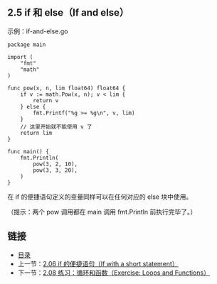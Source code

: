 ## 2.5 if 和 else（If and else）

示例：if-and-else.go

    package main

    import (
    	"fmt"
    	"math"
    )

    func pow(x, n, lim float64) float64 {
    	if v := math.Pow(x, n); v < lim {
    		return v
    	} else {
    		fmt.Printf("%g >= %g\n", v, lim)
    	}
    	// 这里开始就不能使用 v 了
    	return lim
    }

    func main() {
    	fmt.Println(
    		pow(3, 2, 10),
    		pow(3, 3, 20),
    	)
    }

在 if 的便捷语句定义的变量同样可以在任何对应的 else 块中使用。

（提示：两个 pow 调用都在 main 调用 fmt.Println 前执行完毕了。）

## 链接
* [目录](https://github.com/gnefiy/go-zh/blob/master/tour/directory.md)
* 上一节：[2.06 if 的便捷语句（If with a short statement）](https://github.com/gnefiy/go-zh/blob/master/tour/flowcontrol/02.06.md)
* 下一节：[2.08 练习：循环和函数（Exercise: Loops and Functions）](https://github.com/gnefiy/go-zh/blob/master/tour/flowcontrol/02.08.md)
